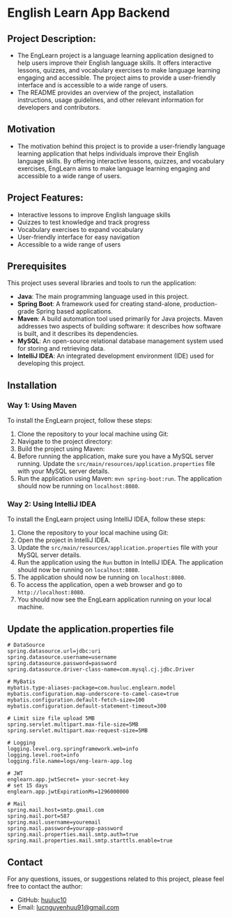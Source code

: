 # English Learn App Backend 

## Project Description:

*  The EngLearn project is a language learning application designed to help users improve their English language skills. It offers interactive lessons, quizzes, and vocabulary exercises to make language learning engaging and accessible. The project aims to provide a user-friendly interface and is accessible to a wide range of users. 
*  The README provides an overview of the project, installation instructions, usage guidelines, and other relevant information for developers and contributors.
    
## Motivation

*  The motivation behind this project is to provide a user-friendly language learning application that helps individuals improve their English language skills. By    offering interactive lessons, quizzes, and vocabulary exercises, EngLearn aims to make language learning engaging and accessible to a wide range of users.

## Project Features:

* Interactive lessons to improve English language skills
* Quizzes to test knowledge and track progress
* Vocabulary exercises to expand vocabulary
* User-friendly interface for easy navigation
* Accessible to a wide range of users

## Prerequisites

This project uses several libraries and tools to run the application:

- **Java**: The main programming language used in this project.
- **Spring Boot**: A framework used for creating stand-alone, production-grade Spring based applications.
- **Maven**: A build automation tool used primarily for Java projects. Maven addresses two aspects of building software: it describes how software is built, and it describes its dependencies.
- **MySQL**: An open-source relational database management system used for storing and retrieving data.
- **IntelliJ IDEA**: An integrated development environment (IDE) used for developing this project.

## Installation
### Way 1: Using Maven

To install the EngLearn project, follow these steps:
1. Clone the repository to your local machine using Git:
2. Navigate to the project directory:
3. Build the project using Maven:
4. Before running the application, make sure you have a MySQL server running. Update the `src/main/resources/application.properties` file with your MySQL server details.
5. Run the application using Maven: `mvn spring-boot:run`. The application should now be running on `localhost:8080`.

### Way 2: Using IntelliJ IDEA

To install the EngLearn project using IntelliJ IDEA, follow these steps:
1. Clone the repository to your local machine using Git:
2. Open the project in IntelliJ IDEA.
3. Update the `src/main/resources/application.properties` file with your MySQL server details.
4. Run the application using the `Run` button in IntelliJ IDEA. The application should now be running on `localhost:8080`.
5. The application should now be running on `localhost:8080`. 
6. To access the application, open a web browser and go to `http://localhost:8080`.
7. You should now see the EngLearn application running on your local machine.

## Update the application.properties file


```
# DataSource
spring.datasource.url=jdbc:uri
spring.datasource.username=username
spring.datasource.password=password
spring.datasource.driver-class-name=com.mysql.cj.jdbc.Driver

# MyBatis
mybatis.type-aliases-package=com.huuluc.englearn.model
mybatis.configuration.map-underscore-to-camel-case=true
mybatis.configuration.default-fetch-size=100
mybatis.configuration.default-statement-timeout=300

# Limit size file upload 5MB
spring.servlet.multipart.max-file-size=5MB
spring.servlet.multipart.max-request-size=5MB

# Logging
logging.level.org.springframework.web=info
logging.level.root=info
logging.file.name=logs/eng-learn-app.log

# JWT
englearn.app.jwtSecret= your-secret-key
# set 15 days
englearn.app.jwtExpirationMs=1296000000

# Mail
spring.mail.host=smtp.gmail.com
spring.mail.port=587
spring.mail.username=youremail
spring.mail.password=yourapp-password
spring.mail.properties.mail.smtp.auth=true
spring.mail.properties.mail.smtp.starttls.enable=true
```


## Contact

For any questions, issues, or suggestions related to this project, please feel free to contact the author:

- GitHub: [huuluc10](https://github.com/huuluc10)
- Email: lucnguyenhuu91@gmail.com
